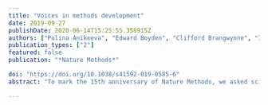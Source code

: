 ```yaml
---
title: "Voices in methods development"
date: 2019-09-27
publishDate: 2020-06-14T15:25:55.358915Z
authors: ["Polina Anikeeva", "Edward Boyden", "Clifford Brangwynne", "Ibrahim I Cissé", "Oliver Fiehn", "Petra Fromme", "Anne Claude Gingras", "Casey S Greene", "Edith Heard", "Stefan W Hell", "Elizabeth Hillman", "Grant Jay Jensen", "Rachel Karchin", "Laura L Kiessling", "Benjamin P Kleinstiver", "Rob Knight", "Philipp Kukura", "Madeline A Lancaster", "Nicholas Loman", "Loren Looger", "Emma Lundberg", "Qingming Luo", "Atsushi Miyawaki", "Eugene W Myers Jr", "Garry P Nolan", "Paola Picotti", "Wolf Reik", "Markus Saurer", "Alex K Shalek", "Jay Shendure", "Nikolai Slavov", "Amos Tanay", "Olga Troyanskaya", "David van Valen", "Hong-Wei Wang", "Chengqi Yi", "Peng Yin", "Magdalena Zernicka-Goetz", "Xiaowei Zhuang"]
publication_types: ["2"]
featured: false
publication: "*Nature Methods*"

doi: "https://doi.org/10.1038/s41592-019-0585-6"
abstract: "To mark the 15th anniversary of Nature Methods, we asked scientists from across diverse fields of basic biology research for their views on the most exciting and essential methodological challenges that their communities are poised to tackle in the near future."

---
```


